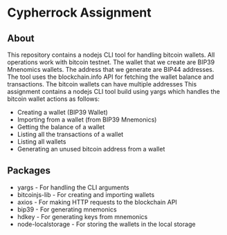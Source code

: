 # Cypherrock Assignment

## About
This repository contains a nodejs CLI tool for handling bitcoin wallets. All operations work with bitcoin testnet. The wallet that we create are BIP39 Mnenomics wallets. The address that we generate are BIP44 addresses. The tool uses the blockchain.info API for fetching the wallet balance and transactions. The bitcoin wallets can have multiple addresses
This assignment contains a nodejs CLI tool build using yargs which handles the bitcoin wallet actions as follows:
- Creating a wallet (BIP39 Wallet)
- Importing from a wallet (from BIP39 Mnemonics)
- Getting the balance of a wallet
- Listing all the transactions of a wallet
- Listing all wallets 
- Generating an unused bitcoin address from a wallet

## Packages 
- yargs - For handling the CLI arguments
- bitcoinjs-lib - For creating and importing wallets
- axios - For making HTTP requests to the blockchain API
- bip39 - For generating mnemonics
- hdkey - For generating keys from mnemonics
- node-localstorage - For storing the wallets in the local storage

